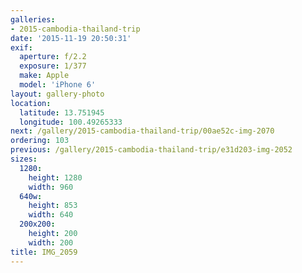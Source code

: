 ```yaml
---
galleries:
- 2015-cambodia-thailand-trip
date: '2015-11-19 20:50:31'
exif:
  aperture: f/2.2
  exposure: 1/377
  make: Apple
  model: 'iPhone 6'
layout: gallery-photo
location:
  latitude: 13.751945
  longitude: 100.49265333
next: /gallery/2015-cambodia-thailand-trip/00ae52c-img-2070
ordering: 103
previous: /gallery/2015-cambodia-thailand-trip/e31d203-img-2052
sizes:
  1280:
    height: 1280
    width: 960
  640w:
    height: 853
    width: 640
  200x200:
    height: 200
    width: 200
title: IMG_2059
---
```

